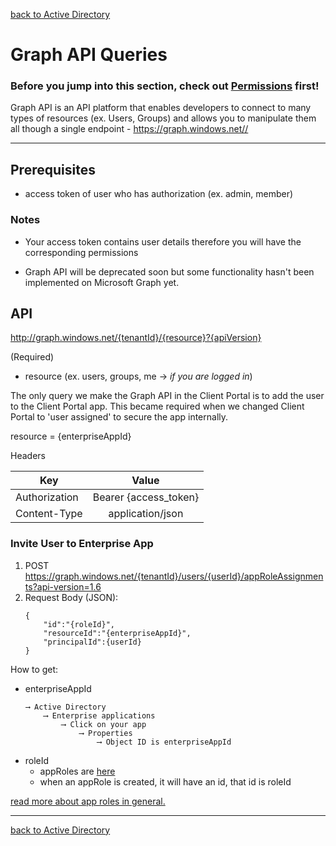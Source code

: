 <a name="graph"></a>

[back to Active Directory](../README.md/#ad)

# **Graph API Queries**

### Before you jump into this section, check out [Permissions](./Permissions.md/#permissions) first!

Graph API is an API platform that enables developers to connect to many types of resources (ex. Users, Groups) and allows you to manipulate them all though a single endpoint - https://graph.windows.net//

----

## Prerequisites
-  access token of user who has authorization (ex. admin, member)

### Notes
- Your access token contains user details therefore you will have the corresponding permissions

- Graph API will be deprecated soon but some functionality hasn't been implemented on Microsoft Graph yet.


## API
http://graph.windows.net/{tenantId}/{resource}?{apiVersion}

(Required)
- resource (ex. users, groups, me -> _if you are logged in_)

The only query we make the Graph API in the Client Portal is to add the user to the Client Portal app.
This became required when we changed Client Portal to 'user assigned' to secure the app internally.



resource = {enterpriseAppId}

Headers

| Key        | Value
| ------------- |:-------------:
| Authorization     | Bearer {access_token}
| Content-Type  | application/json|


<a name="enterprise"></a>
### Invite User to Enterprise App

1) POST  https://graph.windows.net/{tenantId}/users/{userId}/appRoleAssignments?api-version=1.6
2) Request Body (JSON):
    ```
    {
        "id":"{roleId}",
        "resourceId":"{enterpriseAppId}",
        "principalId":{userId}
    }
    ```
How to get:

- enterpriseAppId
    ```
    ⟶ Active Directory
        ⟶ Enterprise applications
            ⟶ Click on your app
                ⟶ Properties
                    ⟶ Object ID is enterpriseAppId
    ```
- roleId
    - appRoles are [here](./Permissions.md/#appRoles)
    - when an appRole is created, it will have an id, that id is roleId


[read more about app roles in general.](https://docs.microsoft.com/en-us/azure/active-directory/develop/howto-add-app-roles-in-azure-ad-apps)

---

[back to Active Directory](../README.md/#ad)

